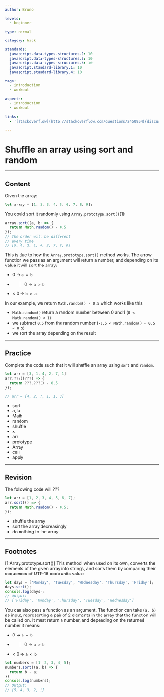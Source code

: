 ```yaml
---
author: Bruno

levels:
  - beginner

type: normal

category: hack

standards:
  javascript.data-types-structures.2: 10
  javascript.data-types-structures.3: 10
  javascript.data-types-structures.6: 10
  javascript.standard-library.1: 10
  javascript.standard-library.4: 10

tags:
  - introduction
  - workout

aspects:
  - introduction
  - workout

links:
  - '[stackoverflow](http://stackoverflow.com/questions/2450954){discussion}'

---
```

# Shuffle an array using sort and random

---
## Content

Given the array:

```javascript
let array = [1, 2, 3, 4, 5, 6, 7, 8, 9];
```

You could sort it randomly using `Array.prototype.sort()`[1]:

```javascript
array.sort((a, b) => {
  return Math.random() - 0.5
});
// The order will be different
// every time
// [5, 4, 2, 1, 6, 3, 7, 8, 9]
```

This is due to how the `Array.prototype.sort()` method works. The arrow function we pass as an argument will return a number, and depending on its value it will sort the array:
- 0 -> `a = b`
- > 0 -> `a > b`
- < 0 -> `b > a`

In our example, we return `Math.random() - 0.5` which works like this:
- `Math.random()` return a random number between 0 and 1 (`0 < Math.random() < 1`)
- we subtract `0.5` from the random number (`-0.5 < Math.random() - 0.5 < 0.5`)
- we sort the array depending on the result

---
## Practice

Complete the code such that it will shuffle an array using `sort` and `random`.

```javascript
let arr = [3, 1, 4, 2, 7, 1]
arr.???((???) => {
  return ???.???() - 0.5
});

// arr = [4, 2, 7, 1, 1, 3]
```

* sort
* a, b
* Math
* random
* shuffle
* x
* arr
* prototype
* Array
* call
* apply

---
## Revision

The following code will ???

```javascript
let arr = [1, 2, 3, 4, 5, 6, 7];
arr.sort(() => {
  return Math.random() - 0.5;
});
```

* shuffle the array
* sort the array decreasingly
* do nothing to the array

---
## Footnotes

[1:Array.prototype.sort()]
This method, when used on its own, converts the elements of the given array into strings, and sorts them by comparing their sequences of UTF-16 code units value:
```js
let days = ['Monday', 'Tuesday', 'Wednesday', 'Thursday', 'Friday'];
days.sort();
console.log(days);
// Output:
// ['Friday', 'Monday', 'Thursday', 'Tuesday', 'Wednesday']
```

You can also pass a function as an argument. The function can take `(a, b)` as input, representing a pair of 2 elements in the array that the function will be called on. It must return a number, and depending on the returned number it means:
- 0 -> `a = b`
- > 0 -> `a > b`
- < 0 => `a < b`

```js
let numbers = [1, 2, 3, 4, 5];
numbers.sort((a, b) => {
  return b - a;
})
console.log(numbers);
// Output:
// [5, 4, 3, 2, 1]
```
